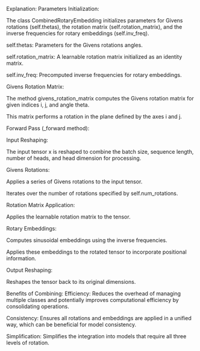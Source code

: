 Explanation:
Parameters Initialization:

The class CombinedRotaryEmbedding initializes parameters for Givens rotations (self.thetas), the rotation matrix (self.rotation_matrix), and the inverse frequencies for rotary embeddings (self.inv_freq).

self.thetas: Parameters for the Givens rotations angles.

self.rotation_matrix: A learnable rotation matrix initialized as an identity matrix.

self.inv_freq: Precomputed inverse frequencies for rotary embeddings.

Givens Rotation Matrix:

The method givens_rotation_matrix computes the Givens rotation matrix for given indices i, j, and angle theta.

This matrix performs a rotation in the plane defined by the axes i and j.

Forward Pass (_forward method):

Input Reshaping:

The input tensor x is reshaped to combine the batch size, sequence length, number of heads, and head dimension for processing.

Givens Rotations:

Applies a series of Givens rotations to the input tensor.

Iterates over the number of rotations specified by self.num_rotations.

Rotation Matrix Application:

Applies the learnable rotation matrix to the tensor.

Rotary Embeddings:

Computes sinusoidal embeddings using the inverse frequencies.

Applies these embeddings to the rotated tensor to incorporate positional information.

Output Reshaping:

Reshapes the tensor back to its original dimensions.




Benefits of Combining:
Efficiency: Reduces the overhead of managing multiple classes and potentially improves computational efficiency by consolidating operations.

Consistency: Ensures all rotations and embeddings are applied in a unified way, which can be beneficial for model consistency.

Simplification: Simplifies the integration into models that require all three levels of rotation.
